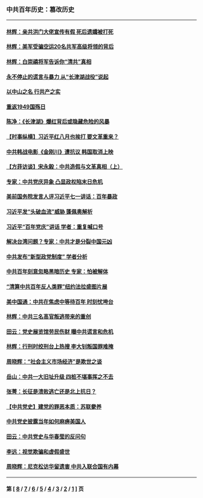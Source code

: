 ### 中共百年历史：篡改历史
---
#### [林辉：亲共洪门大佬宣传有假 死后遗孀被打死](../../pages/nf1176115/n14057205.md?10130430) 
#### [林辉：美军受骗空运20名共军高级将领的背后](../../pages/nf1176115/n14052185.md?10130430) 
#### [林辉：白崇禧将军告诉你“清共”真相](../../pages/nf1176115/n14044216.md?10130430) 
#### [永不停止的谎言与暴力 从“长津湖战役”说起](../../pages/nf1176115/n13494094.md?10130430) 
#### [以中山之名 行共产之实](../../pages/nf1176115/n13346437.md?10130430) 
#### [重返1949国殇日](../../pages/nf1176115/n13346372.md?10130430) 
#### [陈净：《长津湖》爆红背后或隐藏危险的风暴](../../pages/nf1176115/n13314364.md?10130430) 
#### [【时事纵横】习近平红八月也挨打 要文革重来？](../../pages/nf1176115/n13231393.md?10130430) 
#### [中共韩战电影《金刚川》遭抗议 韩国取消上映](../../pages/nf1176115/n13219114.md?10130430) 
#### [【方菲访谈】宋永毅：中共造假与文革真相（上）](../../pages/nf1176115/n13200760.md?10130430) 
#### [专家：中共党庆异象 凸显政权陷末日危机](../../pages/nf1176115/n13067084.md?10130430) 
#### [美前国务院发言人评习近平七一讲话：百年暴政](../../pages/nf1176115/n13066986.md?10130430) 
#### [习近平发“头破血流”威胁 蓬佩奥解析](../../pages/nf1176115/n13063604.md?10130430) 
#### [习近平“百年党庆”讲话 学者：重复喊口号](../../pages/nf1176115/n13061411.md?10130430) 
#### [解决台湾问题？专家：中共才是分裂中国元凶](../../pages/nf1176115/n13060811.md?10130430) 
#### [中共发布“新型政党制度” 学者分析](../../pages/nf1176115/n13056354.md?10130430) 
#### [中共百年刻意忽略黑暗历史 专家：怕被解体](../../pages/nf1176115/n13056056.md?10130430) 
#### [“清算中共百年反人类罪”纽约法拉盛图片展](../../pages/nf1176115/n13052220.md?10130430) 
#### [美中国通：中共在焦虑中等待百年 时刻忧垮台](../../pages/nf1176115/n13048820.md?10130430) 
#### [林辉：中共三名高官叛逃带来的重创](../../pages/nf1176115/n13035206.md?10130430) 
#### [田云：党史展览馆劳民伤财 曝中共谎言和危机](../../pages/nf1176115/n13033900.md?10130430) 
#### [林辉：行刑时绞刑台上热搜 李大钊叛国罪难掩](../../pages/nf1176115/n13031965.md?10130430) 
#### [周晓辉：“社会主义市场经济”是欺世之谈](../../pages/nf1176115/n13024090.md?10130430) 
#### [岳山：中共一大旧址升级 四桩不堪事挥之不去](../../pages/nf1176115/n13021697.md?10130430) 
#### [张菁：长征是溃败逃亡还是北上抗日？](../../pages/nf1176115/n13020585.md?10130430) 
#### [【中共党史】建党的罪恶本质：苏联豢养](../../pages/nf1176115/n13011888.md?10130430) 
#### [中共党史披露当年如何麻痹美国人](../../pages/nf1176115/n12966400.md?10130430) 
#### [田云：中共党史与华春莹的反问句](../../pages/nf1176115/n12765178.md?10130430) 
#### [李远：视觉欺骗和虚假盛世](../../pages/nf1176115/n12993376.md?10130430) 
#### [周晓辉：尼克松访华留遗害 中共入联合国有内幕](../../pages/nf1176115/n12991422.md?10130430) 

---
#### 第 [ [8](./8.md?10130430) / [7](./7.md?10130430) / [6](./6.md?10130430) / [5](./5.md?10130430) / [4](./4.md?10130430) / [3](./3.md?10130430) / [2](./2.md?10130430) / [1](./1.md?10130430) ] 页
